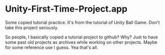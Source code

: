 # Unity-First-Time-Project.app
Some copied tutorial practice. It's from the tutorial of Unity Ball Game. Don't take this project seriously. 

So people, I basically copied a tutorial project to github? 
Why? Just to have some past old projects as archives while working on other projects. Maybe for some reference use I guess.
Yea that's all.

